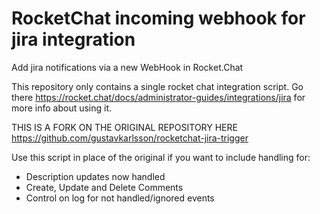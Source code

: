 # RocketChat incoming webhook for jira integration

Add jira notifications via a new WebHook in Rocket.Chat

This repository only contains a single  rocket chat integration script.
Go there https://rocket.chat/docs/administrator-guides/integrations/jira for more info about using it.

THIS IS A FORK ON THE ORIGINAL REPOSITORY HERE https://github.com/gustavkarlsson/rocketchat-jira-trigger

Use this script in place of the original if you want to include handling for:
- Description updates now handled
- Create, Update and Delete Comments
- Control on log for not handled/ignored events
